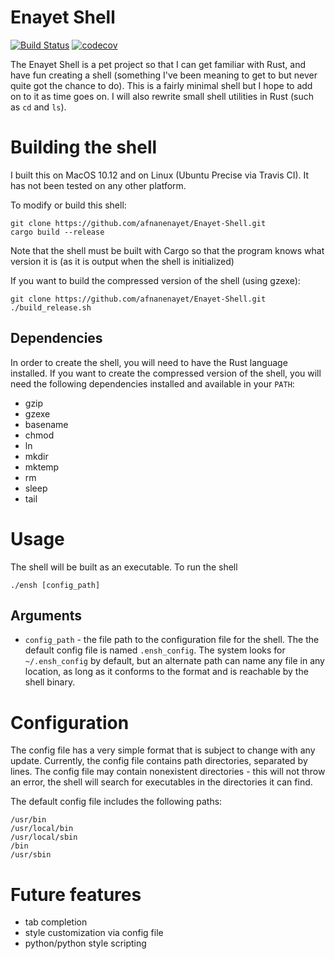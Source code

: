 # Enayet Shell
[![Build Status](https://travis-ci.org/afnanenayet/Enayet-Shell.svg?branch=master)](https://travis-ci.org/afnanenayet/Enayet-Shell)
[![codecov](https://codecov.io/gh/afnanenayet/Enayet-Shell/branch/master/graph/badge.svg)](https://codecov.io/gh/afnanenayet/Enayet-Shell)

The Enayet Shell is a pet project so that I can get familiar with Rust, and
have fun creating a shell (something I've been meaning to get to but never
quite got the chance to do). This is a fairly minimal shell but I hope to
add on to it as time goes on. I will also rewrite small shell utilities
in Rust (such as `cd` and `ls`).

# Building the shell

I built this on MacOS 10.12 and on Linux (Ubuntu Precise via Travis CI). It has
not been tested on any other platform.

To modify or build this shell:

    git clone https://github.com/afnanenayet/Enayet-Shell.git
    cargo build --release

Note that the shell must be built with Cargo so that the program knows what
version it is (as it is output when the shell is initialized)

If you want to build the compressed version of the shell (using gzexe):

    git clone https://github.com/afnanenayet/Enayet-Shell.git
    ./build_release.sh

## Dependencies

In order to create the shell, you will need to have the Rust language installed.
If you want to create the compressed version of the shell, you will need the
following dependencies installed and available in your `PATH`:

- gzip
- gzexe
- basename
- chmod
- ln
- mkdir
- mktemp
- rm
- sleep
- tail

# Usage
The shell will be built as an executable. To run the shell

    ./ensh [config_path]

## Arguments
* `config_path` - the file path to the configuration file for the shell. The
the default config file is named `.ensh_config`. The system looks for
`~/.ensh_config` by default, but an alternate path can name any file in any
location, as long as it conforms to the format and is reachable by the shell
binary.

# Configuration
The config file has a very simple format that is subject to change with any
update. Currently, the config file contains path directories, separated by
lines. The config file may contain nonexistent directories - this will not
throw an error, the shell will search for executables in the directories it
can find.

The default config file includes the following paths:

    /usr/bin
    /usr/local/bin
    /usr/local/sbin
    /bin
    /usr/sbin

# Future features
* tab completion
* style customization via config file
* python/python style scripting

